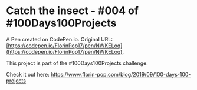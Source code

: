 # Catch the insect - #004 of #100Days100Projects

A Pen created on CodePen.io. Original URL: [https://codepen.io/FlorinPop17/pen/NWKELoq](https://codepen.io/FlorinPop17/pen/NWKELoq).

This project is part of the #100Days100Projects challenge.

Check it out here: https://www.florin-pop.com/blog/2019/09/100-days-100-projects
